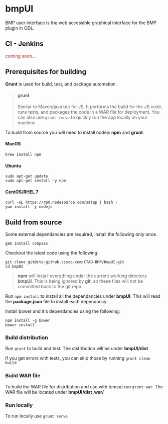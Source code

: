bmpUI
=====

BMP user interface is the web accessible graphical interface for the BMP plugin in ODL. 


CI - Jenkins
------------
<p style="color:brown">coming soon... </p>

Prerequisites for building
--------------------------
**Grunt** is used for build, test, and package automation.  

> #### grunt
> Similar to Maven/java but for JS.  It performs the build for the JS code, runs tests,
> and packages the code in a WAR file for deployment.  You can also use ```grunt serve``` to 
> quickly run the app locally on your machine. 

To build from source you will need to install nodejs **npm** and **grunt**.   

#### MacOS
    brew install npm

#### Ubuntu
    sudo apt-get update
    sudo apt-get install -y npm
    
#### CentOS/RHEL 7
    curl -sL https://rpm.nodesource.com/setup | bash -
    yum install -y nodejs
        
Build from source
-----------------
Some external dependancies are required, install the following only once.

    gem install compass

Checkout the latest code using the following:

    git clone git@cto-github.cisco.com:CTAO-BMP/bmpUI.git
    cd bmpUI 
    
> **npm** will install everything under the current working directory **bmpUI**.
> This is being ignored by **git**, so these files will not be committed back
> to the git repo. 

Run ``npm install`` to install all the dependancies under **bmpUI**.  This will read the **package.json** file to install each dependancy.

Install bower and it's dependancies using the following:

    npm install -g bower
    bower install

### Build distribution
Run ``grunt`` to build and test.  The distribution will be under **bmpUI/dist**

If you get errors with tests, you can skip those by running ``grunt clean build``

### Build WAR file
To build the WAR file for distribution and use with tomcat run ``grunt war``.  The WAR file will be located under **bmpUI/dist_war/**
    
### Run locally
To run locally use ``grunt serve``


